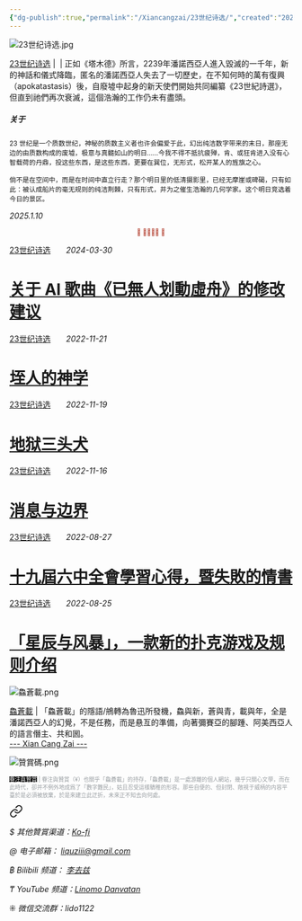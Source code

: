 ```yaml
---
{"dg-publish":true,"permalink":"/Xiancangzai/23世纪诗选/","created":"2025-01-09T16:52:16.471+08:00"}
---
```



![23世纪诗选.jpg](/img/user/%E9%99%84%E4%BB%B6/%E9%99%84%E4%BB%B62024/23%E4%B8%96%E7%BA%AA%E8%AF%97%E9%80%89.jpg)

<div class="note"><ins>23世纪诗选</ins> |  | 正如《塔木德》所言，2239年潘諾西亞人進入毀滅的一千年，新的神話和儀式降臨，匿名的潘諾西亞人失去了一切歷史，在不知何時的萬有復興（apokatastasis）後，自廢墟中起身的新天使們開始共同編纂《23世紀詩選》，但直到祂們再次衰滅，這個浩瀚的工作仍未有盡頭。</div>

##### 关于

<small>23 世纪是一个质数世纪，神秘的质数主义者也许会偏爱于此，幻出纯洁数字带来的末日，那座无边的由质数构成的废墟，极意与真髓如山的明日……今我不得不抵抗疲殚，肯、或狂肯进入没有心智载荷的丹鼎，投这些东西，是这些东西，更要在巽位，无形式，松开某人的旌旗之心。</small>

<small>倘不是在空间中，而是在时间中直立行走？那个明日里的低清摄影里，已经无摩崖或碑碣，只有如此：被认成船片的毫无规则的纯洁荆棘，只有形式，并为之催生浩瀚的几何学家。这个明日竞选着今日的景区。</small>

<cite>2025.1.10</cite>

<div class="spacer"></div>

<p style="text-align:center;color:#B54434;font-size:0.8em;">⫷ 𠈨𠯮󱠚󱉯 ⫸</p>

<div class="spacer"></div>

<div class="header-media"
     style="background-image: url(' https://whitneymedia.org/assets/artwork/1202/56_12_cropped.jpeg ');">
    <a href=" https://www.xiancangzai.com/Xiancangzai/23%E4%B8%96%E7%BA%AA%E8%AF%97%E9%80%89%20%E2%80%96%20%E5%85%B3%E4%BA%8EAI%E6%AD%8C%E6%9B%B2%E3%80%8A%E5%B7%B2%E7%84%A1%E4%BA%BA%E5%88%92%E5%8B%95%E8%99%9B%E8%88%9F%E3%80%8B%E7%9A%84%E4%BF%AE%E6%94%B9%E5%BB%BA%E8%AE%AE/"
       class="card-link"></a>
    <div class="text-content">
        <p>
            <a href="https://www.xiancangzai.com/Xiancangzai/23%E4%B8%96%E7%BA%AA%E8%AF%97%E9%80%89/">23世纪诗选</a>
            &nbsp;&nbsp;&nbsp;&nbsp;&nbsp;
            <cite>2024-03-30</cite>
        </p>
        <h1>
            <a href="https://www.xiancangzai.com/Xiancangzai/23%E4%B8%96%E7%BA%AA%E8%AF%97%E9%80%89%20%E2%80%96%20%E5%85%B3%E4%BA%8EAI%E6%AD%8C%E6%9B%B2%E3%80%8A%E5%B7%B2%E7%84%A1%E4%BA%BA%E5%88%92%E5%8B%95%E8%99%9B%E8%88%9F%E3%80%8B%E7%9A%84%E4%BF%AE%E6%94%B9%E5%BB%BA%E8%AE%AE/">关于 AI 歌曲《已無人划動虛舟》的修改建议</a>
        </h1>
    </div>
</div>

<div class="header-media"
     style="background-image: url(' https://www.jacksonsart.com/blog/2019/02/05/james-mortimer/jamesmortimerhouseonriver30x40inchesoiloncanvas/ ');">
    <a href=" https://www.xiancangzai.com/Xiancangzai/23%E4%B8%96%E7%BA%AA%E8%AF%97%E9%80%89%20%E2%80%96%20%E5%9E%A4%E4%BA%BA%E7%9A%84%E7%A5%9E%E5%AD%A6/"
       class="card-link"></a>
    <div class="text-content">
        <p>
            <a href="https://www.xiancangzai.com/Xiancangzai/23%E4%B8%96%E7%BA%AA%E8%AF%97%E9%80%89/">23世纪诗选</a>
            &nbsp;&nbsp;&nbsp;&nbsp;&nbsp;
            <cite>2022-11-21</cite>
        </p>
        <h1>
            <a href="https://www.xiancangzai.com/Xiancangzai/23%E4%B8%96%E7%BA%AA%E8%AF%97%E9%80%89%20%E2%80%96%20%E5%9E%A4%E4%BA%BA%E7%9A%84%E7%A5%9E%E5%AD%A6/">垤人的神学</a>
        </h1>
    </div>
</div>

<div class="header-media"
     style="background-image: url(' https://collectionapi.metmuseum.org/api/collection/v1/iiif/415090/1408118/main-image ');">
    <a href=" https://www.xiancangzai.com/Xiancangzai/23%E4%B8%96%E7%BA%AA%E8%AF%97%E9%80%89%20%E2%80%96%20%E5%9C%B0%E7%8B%B1%E4%B8%89%E5%A4%B4%E7%8A%AC/"
       class="card-link"></a>
    <div class="text-content">
        <p>
            <a href="https://www.xiancangzai.com/Xiancangzai/23%E4%B8%96%E7%BA%AA%E8%AF%97%E9%80%89/">23世纪诗选</a>
            &nbsp;&nbsp;&nbsp;&nbsp;&nbsp;
            <cite>2022-11-19</cite>
        </p>
        <h1>
            <a href="https://www.xiancangzai.com/Xiancangzai/23%E4%B8%96%E7%BA%AA%E8%AF%97%E9%80%89%20%E2%80%96%20%E5%9C%B0%E7%8B%B1%E4%B8%89%E5%A4%B4%E7%8A%AC/">地狱三头犬</a>
        </h1>
    </div>
</div>

<div class="header-media"
     style="background-image: url(' https://d.ifengimg.com/w1125_q90_webp/x0.ifengimg.com/ucms/2022_39/24F7F851D36A8C6977CF73238CC63CF60ACB8639_size3300_w4649_h4112.jpg ');">
    <a href=" https://www.xiancangzai.com/Xiancangzai/23%E4%B8%96%E7%BA%AA%E8%AF%97%E9%80%89%20%E2%80%96%20%E6%B6%88%E6%81%AF%E4%B8%8E%E8%BE%B9%E7%95%8C/"
       class="card-link"></a>
    <div class="text-content">
        <p>
            <a href="https://www.xiancangzai.com/Xiancangzai/23%E4%B8%96%E7%BA%AA%E8%AF%97%E9%80%89/">23世纪诗选</a>
            &nbsp;&nbsp;&nbsp;&nbsp;&nbsp;
            <cite>2022-11-16</cite>
        </p>
        <h1>
            <a href="https://www.xiancangzai.com/Xiancangzai/23%E4%B8%96%E7%BA%AA%E8%AF%97%E9%80%89%20%E2%80%96%20%E6%B6%88%E6%81%AF%E4%B8%8E%E8%BE%B9%E7%95%8C/">消息与边界</a>
        </h1>
    </div>
</div>

<div class="header-media"
     style="background-image: url(' https://www.apollo-magazine.com/wp-content/uploads/2020/01/730_EX076_Kew.jpg?resize=730%2C1080?w=730 ');">
    <a href=" https://www.xiancangzai.com/Xiancangzai/23%E4%B8%96%E7%BA%AA%E8%AF%97%E9%80%89%20%E2%80%96%20%E5%8D%81%E4%B9%9D%E5%B1%86%E5%85%AD%E4%B8%AD%E5%85%A8%E6%9C%83%E5%AD%B8%E7%BF%92%E5%BF%83%E5%BE%97%EF%BC%8C%E6%9A%A8%E5%A4%B1%E6%95%97%E7%9A%84%E6%83%85%E6%9B%B8/"
       class="card-link"></a>
    <div class="text-content">
        <p>
            <a href="https://www.xiancangzai.com/Xiancangzai/23%E4%B8%96%E7%BA%AA%E8%AF%97%E9%80%89/">23世纪诗选</a>
            &nbsp;&nbsp;&nbsp;&nbsp;&nbsp;
            <cite>2022-08-27</cite>
        </p>
        <h1>
            <a href="https://www.xiancangzai.com/Xiancangzai/23%E4%B8%96%E7%BA%AA%E8%AF%97%E9%80%89%20%E2%80%96%20%E5%8D%81%E4%B9%9D%E5%B1%86%E5%85%AD%E4%B8%AD%E5%85%A8%E6%9C%83%E5%AD%B8%E7%BF%92%E5%BF%83%E5%BE%97%EF%BC%8C%E6%9A%A8%E5%A4%B1%E6%95%97%E7%9A%84%E6%83%85%E6%9B%B8/">十九屆六中全會學習心得，暨失敗的情書</a>
        </h1>
    </div>
</div>

<div class="header-media"
     style="background-image: url(' https://5b0988e595225.cdn.sohucs.com/images/20181209/7bc688703e92480ab013a6c7043998eb.jpeg ');">
    <a href=" https://www.xiancangzai.com/Xiancangzai/23%E4%B8%96%E7%BA%AA%E8%AF%97%E9%80%89%20%E2%80%96%20%E3%80%8C%E6%98%9F%E8%BE%B0%E4%B8%8E%E9%A3%8E%E6%9A%B4%E3%80%8D%EF%BC%8C%E4%B8%80%E6%AC%BE%E6%96%B0%E7%9A%84%E6%89%91%E5%85%8B%E6%B8%B8%E6%88%8F%E5%8F%8A%E8%A7%84%E5%88%99%E4%BB%8B%E7%BB%8D/"
       class="card-link"></a>
    <div class="text-content">
        <p>
            <a href="https://www.xiancangzai.com/Xiancangzai/23%E4%B8%96%E7%BA%AA%E8%AF%97%E9%80%89/">23世纪诗选</a>
            &nbsp;&nbsp;&nbsp;&nbsp;&nbsp;
            <cite>2022-08-25</cite>
        </p>
        <h1>
            <a href="https://www.xiancangzai.com/Xiancangzai/23%E4%B8%96%E7%BA%AA%E8%AF%97%E9%80%89%20%E2%80%96%20%E3%80%8C%E6%98%9F%E8%BE%B0%E4%B8%8E%E9%A3%8E%E6%9A%B4%E3%80%8D%EF%BC%8C%E4%B8%80%E6%AC%BE%E6%96%B0%E7%9A%84%E6%89%91%E5%85%8B%E6%B8%B8%E6%88%8F%E5%8F%8A%E8%A7%84%E5%88%99%E4%BB%8B%E7%BB%8D/">「星辰与风暴」，一款新的扑克游戏及规则介绍</a>
        </h1>
    </div>
</div>

![鱻蒼載.png](/img/user/%E9%99%84%E4%BB%B6/%E9%99%84%E4%BB%B62024/%E9%B1%BB%E8%92%BC%E8%BC%89.png)

<div class="note"><ins>鱻蒼載</ins> | 「鱻蒼載」的隱語/鴘轉為魯迅所發機，鱻與新，蒼與青，載與年，全是潘諾西亞人的幻覺，不是任務，而是悬亙的準備，向著彌賽亞的腳踵、阿美西亞人的語言僭主、共和囻。</div>

<div class="splitline"><a href="https://www.xiancangzai.com/">--- Xian Cang Zai ---</a></div>

![贊賞碼.png](/img/user/%E9%99%84%E4%BB%B6/%E9%99%84%E4%BB%B62024/%E8%B4%8A%E8%B3%9E%E7%A2%BC.png)

<p style="font-size:0.7em; color:#999ea2"><ins style="font-size:1em;background: black;color:white">眷注與贊賞</ins> | 眷注與贊賞（¥）也關乎「鱻蒼載」的持存，「鱻蒼載」是一處游離的個人網站，幾乎只關心文學，而在此時代，卻并不例外地成爲了「數字難民」，姑且忍受這樣驕稚的形容。那些自便的、但封閉、敞視于威柄的内容平臺於是必須被放棄，於是來建立此迂折，未來正不知去向何處。</p>


<div class="transclusion internal-embed is-loaded"><a class="markdown-embed-link" href="/xiancangzai/link-tree/" aria-label="Open link"><svg xmlns="http://www.w3.org/2000/svg" width="24" height="24" viewBox="0 0 24 24" fill="none" stroke="currentColor" stroke-width="2" stroke-linecap="round" stroke-linejoin="round" class="svg-icon lucide-link"><path d="M10 13a5 5 0 0 0 7.54.54l3-3a5 5 0 0 0-7.07-7.07l-1.72 1.71"></path><path d="M14 11a5 5 0 0 0-7.54-.54l-3 3a5 5 0 0 0 7.07 7.07l1.71-1.71"></path></svg></a><div class="markdown-embed">





<cite>$ 其他贊賞渠道：[Ko-fi](https://ko-fi.com/xiancangzai)</cite>

<cite>@ 电子邮箱： liquziii@gmail.com </cite>

<cite>฿ Bilibili 频道： [李去兹](https://space.bilibili.com/1676863200)</cite>

<cite>₸ YouTube 频道：[Linomo Danvatan](http://www.youtube.com/@LinomoDanvatan) </cite>

<cite>⁜ 微信交流群：lido1122</cite>


</div></div>

